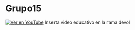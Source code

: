 # Grupo15

[![Ver en YouTube](https://img.youtube.com/vi/w5x752dSf9w/0.jpg)](https://www.youtube.com/watch?v=w5x752dSf9w)
Inserta video educativo en la rama devol